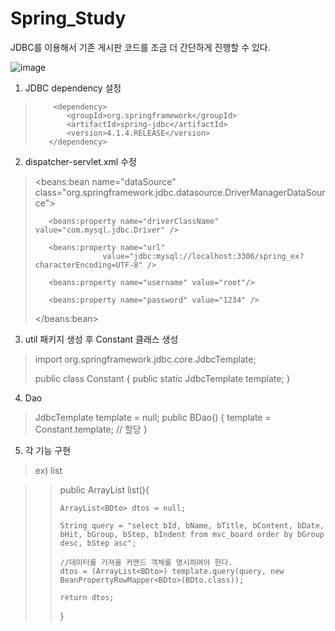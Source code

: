 # Spring_Study
JDBC를 이용해서 기존 게시판 코드를 조금 더 간단하게 진행할 수 있다.

![image](https://user-images.githubusercontent.com/31613683/37639758-fb41a692-2c55-11e8-90ff-d6f2bdefd7ae.png)

1. JDBC dependency 설정
>         <dependency>
>            <groupId>org.springframework</groupId>
>            <artifactId>spring-jdbc</artifactId>
>            <version>4.1.4.RELEASE</version>
>        </dependency>


2. dispatcher-servlet.xml 수정

> <beans:bean name="dataSource" class="org.springframework.jdbc.datasource.DriverManagerDataSource">
>
>        <beans:property name="driverClassName" value="com.mysql.jdbc.Driver" />
>
>        <beans:property name="url" 
>                    value="jdbc:mysql://localhost:3306/spring_ex?characterEncoding=UTF-8" />
>
>        <beans:property name="username" value="root"/>
>
>        <beans:property name="password" value="1234" />
> </beans:bean>
    
    
3. util 패키지 생성 후 Constant 클래스 생성

>import org.springframework.jdbc.core.JdbcTemplate;
>
>public class Constant {
>  public static JdbcTemplate template;
>}

4. Dao

> JdbcTemplate template = null;
>  public BDao() {
>        template = Constant.template; // 할당
>    }

5. 각 기능 구현
> ex) list

>>   public ArrayList<BDto> list(){
>>
>>     ArrayList<BDto> dtos = null;
>>
>>     String query = "select bId, bName, bTitle, bContent, bDate, bHit, bGroup, bStep, bIndent from mvc_board order by bGroup desc, bStep asc";
>>
>>     //데이터를 가져올 커맨드 객체를 명시하여야 한다.
>>     dtos = (ArrayList<BDto>) template.query(query, new BeanPropertyRowMapper<BDto>(BDto.class));
>>
>>     return dtos;
>>    }
